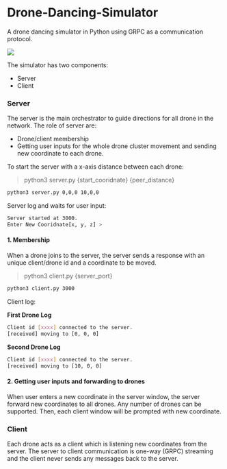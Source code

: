 # Drone-Dancing-Simulator
A drone dancing simulator in Python using GRPC as a communication protocol.

![](https://usatftw.files.wordpress.com/2018/02/drones.jpg)

The simulator has two components:
- Server
- Client

### Server

The server is the main orchestrator to guide directions for all drone in the network. The role of server are:
- Drone/client membership
- Getting user inputs for the whole drone cluster movement and sending new coordinate to each drone.

To start the server with a x-axis distance between each drone:

> python3 server.py {start_cooridnate} {peer_distance}

```sh
python3 server.py 0,0,0 10,0,0
```

Server log and waits for user input:

```sh
Server started at 3000.
Enter New Cooridnate[x, y, z] > 
```

#### 1. Membership

When a drone joins to the server, the server sends a response with an unique client/drone id and a coordinate to be moved.

> python3 client.py {server_port}

```sh
python3 client.py 3000 
```
Client log:

__First Drone Log__

```sh
Client id [xxxx] connected to the server.
[received] moving to [0, 0, 0]
```

__Second Drone Log__

```sh
Client id [xxxx] connected to the server.
[received] moving to [10, 0, 0]
```

#### 2. Getting user inputs and forwarding to drones

When user enters a new coordinate in the server window, the server forward new coordinates to all drones. Any number of drones can be supported. Then, each client window will be prompted with new coordinate.

### Client

Each drone acts as a client which is listening new coordinates from the server. The server to client communication is one-way (GRPC) streaming and the client never sends any messages back to the server.
